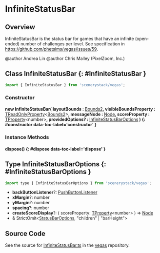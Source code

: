 # InfiniteStatusBar

## Overview

InfiniteStatusBar is the status bar for games that have an infinite (open-ended) number of challenges per level.
See specification in https://github.com/phetsims/vegas/issues/59.

@author Andrea Lin
@author Chris Malley (PixelZoom, Inc.)

## Class InfiniteStatusBar {: #InfiniteStatusBar }


```js
import { InfiniteStatusBar } from 'scenerystack/vegas';
```
### Constructor

#### new InfiniteStatusBar( layoutBounds : <span style="font-weight: 400;">[Bounds2](../dot/Bounds2.md)</span>, visibleBoundsProperty : <span style="font-weight: 400;">[TReadOnlyProperty](../axon/TReadOnlyProperty.md)&lt;[Bounds2](../dot/Bounds2.md)&gt;</span>, messageNode : <span style="font-weight: 400;">[Node](../scenery/Node.md)</span>, scoreProperty : <span style="font-weight: 400;">[TProperty](../axon/TProperty.md)&lt;<span style="color: hsla(calc(var(--md-hue) + 180deg),80%,40%,1);">number</span>&gt;</span>, providedOptions? : <span style="font-weight: 400;">[InfiniteStatusBarOptions](../vegas/InfiniteStatusBar.md#InfiniteStatusBarOptions)</span> ) {: #constructor data-toc-label='constructor' }

### Instance Methods

#### dispose() {: #dispose data-toc-label='dispose' }



## Type InfiniteStatusBarOptions {: #InfiniteStatusBarOptions }


```js
import type { InfiniteStatusBarOptions } from 'scenerystack/vegas';
```
- **backButtonListener**?: [PushButtonListener](../sun/PushButtonModel.md#PushButtonListener)
- **xMargin**?: <span style="color: hsla(calc(var(--md-hue) + 180deg),80%,40%,1);">number</span>
- **yMargin**?: <span style="color: hsla(calc(var(--md-hue) + 180deg),80%,40%,1);">number</span>
- **spacing**?: <span style="color: hsla(calc(var(--md-hue) + 180deg),80%,40%,1);">number</span>
- **createScoreDisplay**?: ( scoreProperty: [TProperty](../axon/TProperty.md)&lt;<span style="color: hsla(calc(var(--md-hue) + 180deg),80%,40%,1);">number</span>&gt; ) =&gt; [Node](../scenery/Node.md)
- &amp; StrictOmit&lt;[StatusBarOptions](../scenery-phet/StatusBar.md#StatusBarOptions), "children" | "barHeight"&gt;




## Source Code

See the source for [InfiniteStatusBar.ts](https://github.com/phetsims/vegas/blob/main/js/InfiniteStatusBar.ts) in the [vegas](https://github.com/phetsims/vegas) repository.
